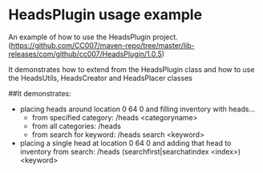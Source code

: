 # HeadsPlugin usage example
An example of how to use the HeadsPlugin project. (https://github.com/CC007/maven-repo/tree/master/lib-releases/com/github/cc007/HeadsPlugin/1.0.5)

It demonstrates how to extend from the HeadsPlugin class and how to use the HeadsUtils, HeadsCreator and HeadsPlacer classes

##It demonstrates:
 - placing heads around location 0 64 0 and filling inventory with heads...
   - from specified category: /heads &lt;categoryname>
   - from all categories: /heads
   - from search for keyword: /heads search &lt;keyword>
 - placing a single head at location 0 64 0 and adding that head to inventory from search: /heads (searchfirst|searchatindex &lt;index>) &lt;keyword>
